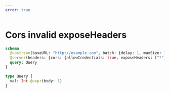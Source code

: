 ```yaml
---
error: true
---
```


# Cors invalid exposeHeaders

```graphql @config
schema
  @upstream(baseURL: "http://example.com", batch: {delay: 1, maxSize: 1000})
  @server(headers: {cors: {allowCredentials: true, exposeHeaders: ["*"], allowMethods: [POST, OPTIONS]}}) {
  query: Query
}

type Query {
  val: Int @expr(body: 1)
}
```
